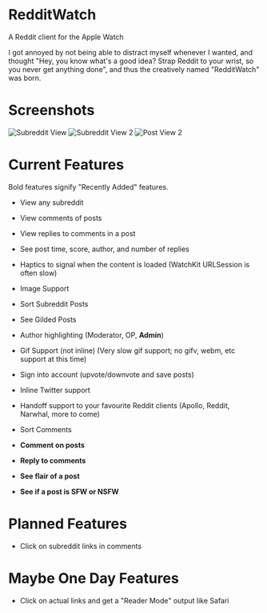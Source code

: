 # RedditWatch
A Reddit client for the Apple Watch

I got annoyed by not being able to distract myself whenever I wanted, and thought "Hey, you know what's a good idea? Strap Reddit to your wrist, so you never get anything done", and thus the creatively named "RedditWatch" was born.



# Screenshots

![Subreddit View](https://i.imgur.com/1uQFYwh.png)
![Subreddit View 2](https://i.imgur.com/beQhpmF.png)
![Post View 2](https://i.imgur.com/HqUk3sg.png)


# Current Features

Bold features signify "Recently Added" features.

* View any subreddit

* View comments of posts

* View replies to comments in a post

* See post time, score, author, and number of replies

* Haptics to signal when the content is loaded (WatchKit URLSession is often slow)

* Image Support

* Sort Subreddit Posts

* See Gilded Posts

* Author highlighting (Moderator, OP, **Admin**)

* Gif Support (not inline) (Very slow gif support; no gifv, webm, etc support at this time)

* Sign into account (upvote/downvote and save posts)

* Inline Twitter support

* Handoff support to your favourite Reddit clients (Apollo, Reddit, Narwhal, more to come)

* Sort Comments

* **Comment on posts**

* **Reply to comments**

* **See flair of a post**

* **See if a post is SFW or NSFW**

# Planned Features

* Click on subreddit links in comments



# Maybe One Day Features

* Click on actual links and get a "Reader Mode" output like Safari


